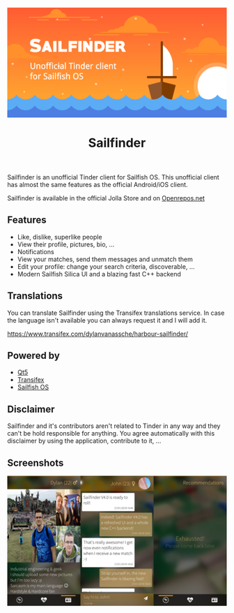 <h1 align="center">
  <br>
  <img src="store/banner.png" alt="BeRail">
  <br>
  <br>
  Sailfinder
  <br>
  <br>
</h1>

Sailfinder is an unofficial Tinder client for Sailfish OS.
This unofficial client has almost the same features as the official Android/iOS client.

Sailfinder is available in the official Jolla Store and on [Openrepos.net](https://openrepos.net/content/minitreintje/sailfinder)

## Features
- Like, dislike, superlike people
- View their profile, pictures, bio, ...
- Notifications
- View your matches, send them messages and unmatch them
- Edit your profile: change your search criteria, discoverable, ...
- Modern Sailfish Silica UI and a blazing fast C++ backend

## Translations
You can translate Sailfinder using the Transifex translations service.
In case the language isn't available you can always request it and I will add it.

https://www.transifex.com/dylanvanassche/harbour-sailfinder/

## Powered by
- [Qt5](https://www.qt.io)
- [Transifex](https://www.transifex.com)
- [Sailfish OS](https://www.sailfishos.org)

## Disclaimer
Sailfinder and it's contributors aren't related to Tinder in any way and they can't be hold responsible for anything. You agree automatically with this disclaimer by using the application, contribute to it, ...

## Screenshots
<img src="store/screenshots.png" alt="Screenshots"/>
